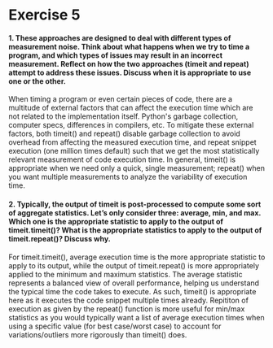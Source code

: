 # Exercise 5
 #### 1. These approaches are designed to deal with different types of measurement noise. Think about what happens when we try to time a program, and which types of issues may result in an incorrect measurement. Reflect on how the two approaches (timeit and repeat) attempt to address these issues. Discuss when it is appropriate to use one or the other.
When timing a program or even certain pieces of code, there are a multitude of external factors that can affect the execution time which are not related to the implementation itself. Python's garbage collection, computer specs, differences in compilers, etc. To mitigate these external factors, both timeit() and repeat() disable garbage collection to avoid overhead from affecting the measured execution time, and repeat snippet execution (one million times default) such that we get the most statistically relevant measurement of code execution time. In general, timeit() is appropriate when we need only a quick, single measurement; repeat() when you want multiple measurements to analyze the variability of execution time.

#### 2. Typically, the output of timeit is post-processed to compute some sort of aggregate statistics. Let’s only consider three: average, min, and max. Which one is the appropriate statistic to apply to the output of timeit.timeit()? What is the appropriate statistics to apply to the output of timeit.repeat()? Discuss why.
For timeit.timeit(), average execution time is the more appropriate statistic to apply to its output, while the output of timeit.repeat() is more appropriately applied to the minimum and maximum statistics. The average statistic represents a balanced view of overall performance, helping us understand the typical time the code takes to execute. As such, timeit() is appropriate here as it executes the code snippet multiple times already. Repititon of execution as given by the repeat() function is more useful for min/max statistics as you would typically want a list of average execution times when using a specific value (for best case/worst case) to account for variations/outliers more rigorously than timeit() does. 